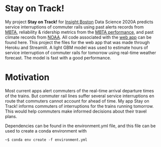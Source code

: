 # Stay on Track!
My project **Stay on Track!** for [Insight Boston](https://www.insightdatascience.com/) Data Science 2020A predicts service interruptions of commuter rails using past alerts records from [MBTA](https://www.mbta.com/developers/v3-api/streaming), reliability & ridership metrics from
the [MBTA performance](https://mbta-massdot.opendata.arcgis.com/search?tags=mbta%2Ccommuter%20rail), and past climate records from [NOAA](https://www.noaa.gov/weather). All code associated with the [web app](https://stayontrack-1.herokuapp.com/) can be found here. 
This project the files for the web app that was made through Heroku and Streamlit. A light GBM model was used to estimate hours of service interruption of commuter rails for tomorrow 
using real-time weather forecast. The model is fast with a good performance. 


# Motivation
Most current apps alert commuters of the real-time arrival departure times of the trains. But commuter rail lines suffer several service interruptions en route that commuters cannot account for ahead of time. My app Stay on Track! informs commuters of interruptions for the trains running tomorrow. 
This would help commuters make informed decisions about their travel plans. 


Dependencies can be found in the environment.yml file, and this file can be used to create a conda environment with
```console
~$ conda env create -f environment.yml
```
